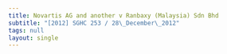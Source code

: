 ```yaml
---
title: Novartis AG and another v Ranbaxy (Malaysia) Sdn Bhd
subtitle: "[2012] SGHC 253 / 28\_December\_2012"
tags: null
layout: single
---
```


